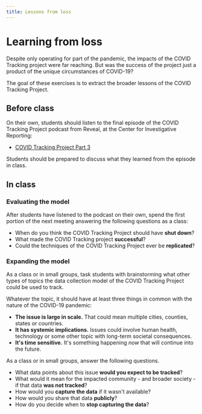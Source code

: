 ```yaml
---
title: Lessons from loss
---
```


# Learning from loss

Despite only operating for part of the pandemic, the impacts of the COVID Tracking project were far reaching. But was the success of the project just a product of the unique circumstances of COVID-19?

The goal of these exercises is to extract the broader lessons of the COVID Tracking Project.

## Before class

On their own, students should listen to the final episode of the COVID Tracking Project podcast from Reveal, at the Center for Investigative Reporting:

* [COVID Tracking Project Part 3](https://revealnews.org/podcast/the-covid-tracking-project-part-3/)

Students should be prepared to discuss what they learned from the episode in class.

## In class

### Evaluating the model

After students have listened to the podcast on their own, spend the first portion of the next meeting answering the following questions as a class:

* When do you think the COVID Tracking Project should have **shut down**?
* What made the COVID Tracking project **successful**?
* Could the techniques of the COVID Tracking Project ever be **replicated**?

### Expanding the model

As a class or in small groups, task students with brainstorming what other types of topics the data collection model of the COVID Tracking Project could be used to track.

Whatever the topic, it should have at least three things in common with the nature of the COVID-19 pandemic:

* **The issue is large in scale.** That could mean multiple cities, counties, states or countries.
* **It has systemic implications.** Issues could involve human health, technology or some other topic with long-term societal consequences.
* **It's time sensitive.** It's something happening *now* that will continue into the future.

As a class or in small groups, answer the following questions.
* What data points about this issue **would you expect to be tracked**?
* What would it mean for the impacted community - and broader society - if that data **was not tracked**?
* How would you **capture the data** if it wasn't available?
* How would you share that data **publicly**?
* How do you decide when to **stop capturing the data**?